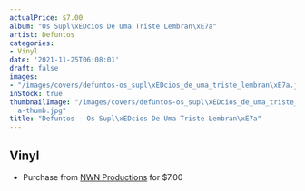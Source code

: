 ```yaml
---
actualPrice: $7.00
album: "Os Supl\xEDcios De Uma Triste Lembran\xE7a"
artist: Defuntos
categories:
- Vinyl
date: '2021-11-25T06:08:01'
draft: false
images:
- "/images/covers/defuntos-os_supl\xEDcios_de_uma_triste_lembran\xE7a.jpg"
inStock: true
thumbnailImage: "/images/covers/defuntos-os_supl\xEDcios_de_uma_triste_lembran\xE7\
  a-thumb.jpg"
title: "Defuntos - Os Supl\xEDcios De Uma Triste Lembran\xE7a"
---
```


## Vinyl
* Purchase from [NWN Productions](http://shop.nwnprod.com/index.php?route=product/product&path=76&product_id=14772&sort=pd.name&order=ASC) for $7.00
